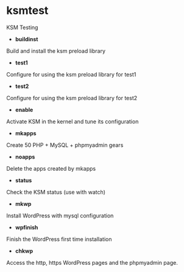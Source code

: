 ksmtest
=======

KSM Testing

* __buildinst__

Build and install the ksm preload library

* __test1__

Configure for using the ksm preload library for test1

* __test2__

Configure for using the ksm preload library for test2

* __enable__

Activate KSM in the kernel and tune its configuration

* __mkapps__

Create 50 PHP + MySQL + phpmyadmin gears

* __noapps__

Delete the apps created by mkapps

* __status__

Check the KSM status (use with watch)

* __mkwp__

Install WordPress with mysql configuration

* __wpfinish__

Finish the WordPress first time installation 

* __chkwp__

Access the http, https WordPress pages and the phpmyadmin page.
